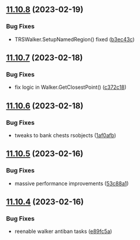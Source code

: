 ## [11.10.8](https://github.com/Torwent/WaspLib/compare/v11.10.7...v11.10.8) (2023-02-19)


### Bug Fixes

* TRSWalker.SetupNamedRegion() fixed ([b3ec43c](https://github.com/Torwent/WaspLib/commit/b3ec43c5b8a6772320b3dc68f5876abd2f427acb))



## [11.10.7](https://github.com/Torwent/WaspLib/compare/v11.10.6...v11.10.7) (2023-02-18)


### Bug Fixes

* fix logic in Walker.GetClosestPoint() ([c372c18](https://github.com/Torwent/WaspLib/commit/c372c1889f5244e31cb9d5bff5277c070647efff))



## [11.10.6](https://github.com/Torwent/WaspLib/compare/v11.10.5...v11.10.6) (2023-02-18)


### Bug Fixes

* tweaks to bank chests rsobjects ([1af0afb](https://github.com/Torwent/WaspLib/commit/1af0afb5bc3ea83072479ccd4455c8e8ed51456b))



## [11.10.5](https://github.com/Torwent/WaspLib/compare/v11.10.4...v11.10.5) (2023-02-16)


### Bug Fixes

* massive performance improvements ([53c88a1](https://github.com/Torwent/WaspLib/commit/53c88a1272254d9f42f860cdc33713c5695f32bc))



## [11.10.4](https://github.com/Torwent/WaspLib/compare/v11.10.3...v11.10.4) (2023-02-16)


### Bug Fixes

* reenable walker antiban tasks ([e89fc5a](https://github.com/Torwent/WaspLib/commit/e89fc5a83bb08d5d8b6e8e152f8ef4c7ee18f8d3))



